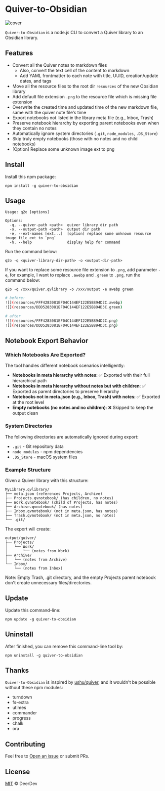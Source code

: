 
# Quiver-to-Obsidian

![cover](https://raw.github.com/Deerdev/Quiver-to-Obsidian/main/cover.png)

`Quiver-to-Obsidian` is a node.js CLI to convert a Quiver library to an Obsidian library.

## Features

- Convert all the Quiver notes to markdown files
  - Also, convert the text cell of the content to markdown
  - Add YAML frontmatter to each note with title, UUID, creation/update dates, and tags
- Move all the resource files to the root dir `resources` of the new Obsidian library
- Add default file extension `.png` to the resource file which is missing file extension
- Overwrite the created time and updated time of the new markdown file, same with the quiver note file's time
- Export notebooks not listed in the library meta file (e.g., Inbox, Trash)
- Preserve notebook hierarchy by exporting parent notebooks even when they contain no notes
- Automatically ignore system directories (`.git`, `node_modules`, `.DS_Store`)
- Skip truly empty notebooks (those with no notes and no child notebooks)
- [Option] Replace some unknown image ext to png

## Install

Install this npm package:

```
npm install -g quiver-to-obsidian
```

## Usage

```
Usage: q2o [options]

Options:
  -q, --quiver-path <path>  quiver library dir path
  -o, --output-path <path>  output dir path
  -e, --ext-names [ext...]  [option] replace some unknown resource image file ext to `png`
  -h, --help                display help for command
```

Run the command below:

```
q2o -q <quiver-library-dir-path> -o <output-dir-path>
```

If you want to replace some resource file extension to `.png`, add parameter `-e`, for example, I want to replace `.awebp` and `.green` to `.png`, run the command below:

```
q2o -q /xxx/quiver.qvlibrary -o /xxx/output -e awebp green
```

```sh
# before:
![](resources/FFF4283081EF04C144EF122E5B894D2C.awebp)
![](resources/DDD5283081EF04C144EF122E5B894D3C.green)

# after
![](resources/FFF4283081EF04C144EF122E5B894D2C.png)
![](resources/DDD5283081EF04C144EF122E5B894D3C.png)
```

## Notebook Export Behavior

### Which Notebooks Are Exported?

The tool handles different notebook scenarios intelligently:

- **Notebooks in meta hierarchy with notes**: ✅ Exported with their full hierarchical path
- **Notebooks in meta hierarchy without notes but with children**: ✅ Exported as parent directories to preserve hierarchy
- **Notebooks not in meta.json (e.g., Inbox, Trash) with notes**: ✅ Exported at the root level
- **Empty notebooks (no notes and no children)**: ❌ Skipped to keep the output clean

### System Directories

The following directories are automatically ignored during export:
- `.git` - Git repository data
- `node_modules` - npm dependencies
- `.DS_Store` - macOS system files

### Example Structure

Given a Quiver library with this structure:
```
MyLibrary.qvlibrary/
├── meta.json (references Projects, Archive)
├── Projects.qvnotebook/ (has children, no notes)
├── Work.qvnotebook/ (child of Projects, has notes)
├── Archive.qvnotebook/ (has notes)
├── Inbox.qvnotebook/ (not in meta.json, has notes)
├── Trash.qvnotebook/ (not in meta.json, no notes)
└── .git/
```

The export will create:
```
output/quiver/
├── Projects/
│   └── Work/
│       └── (notes from Work)
├── Archive/
│   └── (notes from Archive)
└── Inbox/
    └── (notes from Inbox)
```

Note: Empty Trash, .git directory, and the empty Projects parent notebook don't create unnecessary files/directories.

## Update

Update this command-line:

```
npm update -g quiver-to-obsidian
```

## Uninstall

After finished, you can remove this command-line tool by:

```
npm uninstall -g quiver-to-obsidian 
```

## Thanks

`Quiver-to-Obsidian` is inspired by [ushu/quiver](https://github.com/ushu/quiver), and it wouldn't be possible without these npm modules:

- turndown
- fs-extra
- utimes
- commander
- progress
- chalk
- ora

## Contributing

Feel free to [Open an issue](https://github.com/Deerdev/Quiver-to-Obsidian/issues/new) or submit PRs.

## License

[MIT](LICENSE) © DeerDev
